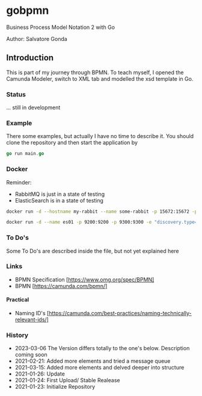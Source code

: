 # gobpmn #

Business Process Model Notation 2 with Go

Author: Salvatore Gonda

## Introduction ##

This is part of my journey through BPMN. To teach myself, I opened the Camunda Modeler, switch to XML tab and modelled the xsd template in Go.

### Status ###

... still in development

### Example ###

There some examples, but actually I have no time to describe it.
You should clone the repository and then start the application by

```go
go run main.go
```

### Docker ###

Reminder: 

* RabbitMQ is just in a state of testing
* ElasticSearch is in a state of testing

```bash
docker run -d --hostname my-rabbit --name some-rabbit -p 15672:15672 -p 5672:5672 rabbitmq:3-management
```

```bash
docker run -d --name es01 -p 9200:9200 -p 9300:9300 -e "discovery.type=single-node" -it docker.elastic.co/elasticsearch/elasticsearch:7.14.0
```

### To Do's ###

Some To Do's are described inside the file, but not yet explained here

### Links ###

* BPMN Specification [https://www.omg.org/spec/BPMN]
* BPMN [https://camunda.com/bpmn/]

#### Practical ####

* Naming ID's [https://camunda.com/best-practices/naming-technically-relevant-ids/]

### History ###

* 2023-03-06 The Version differs totally to the one's below. Description coming soon
* 2021-02-21: Added more elements and tried a message queue
* 2021-03-15: Added more elements and delved deeper into structure
* 2021-01-26: Update
* 2021-01-24: First Upload/ Stable Realease
* 2021-01-23: Initialize Repository
